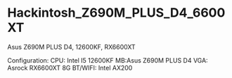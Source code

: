 # Hackintosh_Z690M_PLUS_D4_6600XT
Asus Z690M PLUS D4, 12600KF, RX6600XT

Configuration:
CPU: Intel I5 12600KF
MB:Asus Z690M PLUS D4
VGA: Asrock RX6600XT 8G
BT/WIFI:  Intel AX200


